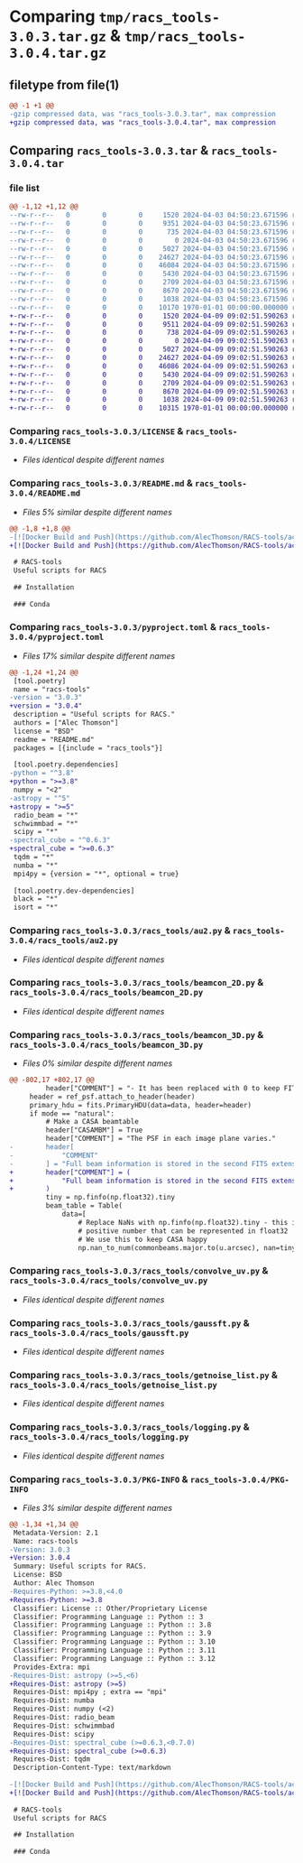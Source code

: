 # Comparing `tmp/racs_tools-3.0.3.tar.gz` & `tmp/racs_tools-3.0.4.tar.gz`

## filetype from file(1)

```diff
@@ -1 +1 @@
-gzip compressed data, was "racs_tools-3.0.3.tar", max compression
+gzip compressed data, was "racs_tools-3.0.4.tar", max compression
```

## Comparing `racs_tools-3.0.3.tar` & `racs_tools-3.0.4.tar`

### file list

```diff
@@ -1,12 +1,12 @@
--rw-r--r--   0        0        0     1520 2024-04-03 04:50:23.671596 racs_tools-3.0.3/LICENSE
--rw-r--r--   0        0        0     9351 2024-04-03 04:50:23.671596 racs_tools-3.0.3/README.md
--rw-r--r--   0        0        0      735 2024-04-03 04:50:23.671596 racs_tools-3.0.3/pyproject.toml
--rw-r--r--   0        0        0        0 2024-04-03 04:50:23.671596 racs_tools-3.0.3/racs_tools/__init__.py
--rw-r--r--   0        0        0     5027 2024-04-03 04:50:23.671596 racs_tools-3.0.3/racs_tools/au2.py
--rw-r--r--   0        0        0    24627 2024-04-03 04:50:23.671596 racs_tools-3.0.3/racs_tools/beamcon_2D.py
--rw-r--r--   0        0        0    46084 2024-04-03 04:50:23.671596 racs_tools-3.0.3/racs_tools/beamcon_3D.py
--rw-r--r--   0        0        0     5430 2024-04-03 04:50:23.671596 racs_tools-3.0.3/racs_tools/convolve_uv.py
--rw-r--r--   0        0        0     2709 2024-04-03 04:50:23.671596 racs_tools-3.0.3/racs_tools/gaussft.py
--rw-r--r--   0        0        0     8670 2024-04-03 04:50:23.671596 racs_tools-3.0.3/racs_tools/getnoise_list.py
--rw-r--r--   0        0        0     1038 2024-04-03 04:50:23.671596 racs_tools-3.0.3/racs_tools/logging.py
--rw-r--r--   0        0        0    10170 1970-01-01 00:00:00.000000 racs_tools-3.0.3/PKG-INFO
+-rw-r--r--   0        0        0     1520 2024-04-09 09:02:51.590263 racs_tools-3.0.4/LICENSE
+-rw-r--r--   0        0        0     9511 2024-04-09 09:02:51.590263 racs_tools-3.0.4/README.md
+-rw-r--r--   0        0        0      738 2024-04-09 09:02:51.590263 racs_tools-3.0.4/pyproject.toml
+-rw-r--r--   0        0        0        0 2024-04-09 09:02:51.590263 racs_tools-3.0.4/racs_tools/__init__.py
+-rw-r--r--   0        0        0     5027 2024-04-09 09:02:51.590263 racs_tools-3.0.4/racs_tools/au2.py
+-rw-r--r--   0        0        0    24627 2024-04-09 09:02:51.590263 racs_tools-3.0.4/racs_tools/beamcon_2D.py
+-rw-r--r--   0        0        0    46086 2024-04-09 09:02:51.590263 racs_tools-3.0.4/racs_tools/beamcon_3D.py
+-rw-r--r--   0        0        0     5430 2024-04-09 09:02:51.590263 racs_tools-3.0.4/racs_tools/convolve_uv.py
+-rw-r--r--   0        0        0     2709 2024-04-09 09:02:51.590263 racs_tools-3.0.4/racs_tools/gaussft.py
+-rw-r--r--   0        0        0     8670 2024-04-09 09:02:51.590263 racs_tools-3.0.4/racs_tools/getnoise_list.py
+-rw-r--r--   0        0        0     1038 2024-04-09 09:02:51.590263 racs_tools-3.0.4/racs_tools/logging.py
+-rw-r--r--   0        0        0    10315 1970-01-01 00:00:00.000000 racs_tools-3.0.4/PKG-INFO
```

### Comparing `racs_tools-3.0.3/LICENSE` & `racs_tools-3.0.4/LICENSE`

 * *Files identical despite different names*

### Comparing `racs_tools-3.0.3/README.md` & `racs_tools-3.0.4/README.md`

 * *Files 5% similar despite different names*

```diff
@@ -1,8 +1,8 @@
-[![Docker Build and Push](https://github.com/AlecThomson/RACS-tools/actions/workflows/docker.yml/badge.svg)](https://github.com/AlecThomson/RACS-tools/actions/workflows/docker.yml) ![Tests](https://github.com/AlecThomson/RACS-tools/actions/workflows/pytest.yml/badge.svg) [![Python package](https://github.com/AlecThomson/RACS-tools/actions/workflows/python-package.yml/badge.svg)](https://github.com/AlecThomson/RACS-tools/actions/workflows/python-package.yml) [![Code style: black](https://img.shields.io/badge/code%20style-black-000000.svg)](https://github.com/psf/black)[![pre-commit.ci status](https://results.pre-commit.ci/badge/github/AlecThomson/RACS-tools/master.svg)](https://results.pre-commit.ci/latest/github/AlecThomson/RACS-tools/master)
+[![Docker Build and Push](https://github.com/AlecThomson/RACS-tools/actions/workflows/docker.yml/badge.svg)](https://github.com/AlecThomson/RACS-tools/actions/workflows/docker.yml) ![Tests](https://github.com/AlecThomson/RACS-tools/actions/workflows/pytest.yml/badge.svg) [![Python package](https://github.com/AlecThomson/RACS-tools/actions/workflows/python-package.yml/badge.svg)](https://github.com/AlecThomson/RACS-tools/actions/workflows/python-package.yml) [![PyPi](https://github.com/AlecThomson/RACS-tools/actions/workflows/pypi.yml/badge.svg)](https://github.com/AlecThomson/RACS-tools/actions/workflows/pypi.yml) [![Code style: black](https://img.shields.io/badge/code%20style-black-000000.svg)](https://github.com/psf/black)[![pre-commit.ci status](https://results.pre-commit.ci/badge/github/AlecThomson/RACS-tools/master.svg)](https://results.pre-commit.ci/latest/github/AlecThomson/RACS-tools/master)
 
 # RACS-tools
 Useful scripts for RACS
 
 ## Installation
 
 ### Conda
```

### Comparing `racs_tools-3.0.3/pyproject.toml` & `racs_tools-3.0.4/pyproject.toml`

 * *Files 17% similar despite different names*

```diff
@@ -1,24 +1,24 @@
 [tool.poetry]
 name = "racs-tools"
-version = "3.0.3"
+version = "3.0.4"
 description = "Useful scripts for RACS."
 authors = ["Alec Thomson"]
 license = "BSD"
 readme = "README.md"
 packages = [{include = "racs_tools"}]
 
 [tool.poetry.dependencies]
-python = "^3.8"
+python = ">=3.8"
 numpy = "<2"
-astropy = "^5"
+astropy = ">=5"
 radio_beam = "*"
 schwimmbad = "*"
 scipy = "*"
-spectral_cube = "^0.6.3"
+spectral_cube = ">=0.6.3"
 tqdm = "*"
 numba = "*"
 mpi4py = {version = "*", optional = true}
 
 [tool.poetry.dev-dependencies]
 black = "*"
 isort = "*"
```

### Comparing `racs_tools-3.0.3/racs_tools/au2.py` & `racs_tools-3.0.4/racs_tools/au2.py`

 * *Files identical despite different names*

### Comparing `racs_tools-3.0.3/racs_tools/beamcon_2D.py` & `racs_tools-3.0.4/racs_tools/beamcon_2D.py`

 * *Files identical despite different names*

### Comparing `racs_tools-3.0.3/racs_tools/beamcon_3D.py` & `racs_tools-3.0.4/racs_tools/beamcon_3D.py`

 * *Files 0% similar despite different names*

```diff
@@ -802,17 +802,17 @@
         header["COMMENT"] = "- It has been replaced with 0 to keep FITS happy."
     header = ref_psf.attach_to_header(header)
     primary_hdu = fits.PrimaryHDU(data=data, header=header)
     if mode == "natural":
         # Make a CASA beamtable
         header["CASAMBM"] = True
         header["COMMENT"] = "The PSF in each image plane varies."
-        header[
-            "COMMENT"
-        ] = "Full beam information is stored in the second FITS extension."
+        header["COMMENT"] = (
+            "Full beam information is stored in the second FITS extension."
+        )
         tiny = np.finfo(np.float32).tiny
         beam_table = Table(
             data=[
                 # Replace NaNs with np.finfo(np.float32).tiny - this is the smallest
                 # positive number that can be represented in float32
                 # We use this to keep CASA happy
                 np.nan_to_num(commonbeams.major.to(u.arcsec), nan=tiny * u.arcsec),
```

### Comparing `racs_tools-3.0.3/racs_tools/convolve_uv.py` & `racs_tools-3.0.4/racs_tools/convolve_uv.py`

 * *Files identical despite different names*

### Comparing `racs_tools-3.0.3/racs_tools/gaussft.py` & `racs_tools-3.0.4/racs_tools/gaussft.py`

 * *Files identical despite different names*

### Comparing `racs_tools-3.0.3/racs_tools/getnoise_list.py` & `racs_tools-3.0.4/racs_tools/getnoise_list.py`

 * *Files identical despite different names*

### Comparing `racs_tools-3.0.3/racs_tools/logging.py` & `racs_tools-3.0.4/racs_tools/logging.py`

 * *Files identical despite different names*

### Comparing `racs_tools-3.0.3/PKG-INFO` & `racs_tools-3.0.4/PKG-INFO`

 * *Files 3% similar despite different names*

```diff
@@ -1,34 +1,34 @@
 Metadata-Version: 2.1
 Name: racs-tools
-Version: 3.0.3
+Version: 3.0.4
 Summary: Useful scripts for RACS.
 License: BSD
 Author: Alec Thomson
-Requires-Python: >=3.8,<4.0
+Requires-Python: >=3.8
 Classifier: License :: Other/Proprietary License
 Classifier: Programming Language :: Python :: 3
 Classifier: Programming Language :: Python :: 3.8
 Classifier: Programming Language :: Python :: 3.9
 Classifier: Programming Language :: Python :: 3.10
 Classifier: Programming Language :: Python :: 3.11
 Classifier: Programming Language :: Python :: 3.12
 Provides-Extra: mpi
-Requires-Dist: astropy (>=5,<6)
+Requires-Dist: astropy (>=5)
 Requires-Dist: mpi4py ; extra == "mpi"
 Requires-Dist: numba
 Requires-Dist: numpy (<2)
 Requires-Dist: radio_beam
 Requires-Dist: schwimmbad
 Requires-Dist: scipy
-Requires-Dist: spectral_cube (>=0.6.3,<0.7.0)
+Requires-Dist: spectral_cube (>=0.6.3)
 Requires-Dist: tqdm
 Description-Content-Type: text/markdown
 
-[![Docker Build and Push](https://github.com/AlecThomson/RACS-tools/actions/workflows/docker.yml/badge.svg)](https://github.com/AlecThomson/RACS-tools/actions/workflows/docker.yml) ![Tests](https://github.com/AlecThomson/RACS-tools/actions/workflows/pytest.yml/badge.svg) [![Python package](https://github.com/AlecThomson/RACS-tools/actions/workflows/python-package.yml/badge.svg)](https://github.com/AlecThomson/RACS-tools/actions/workflows/python-package.yml) [![Code style: black](https://img.shields.io/badge/code%20style-black-000000.svg)](https://github.com/psf/black)[![pre-commit.ci status](https://results.pre-commit.ci/badge/github/AlecThomson/RACS-tools/master.svg)](https://results.pre-commit.ci/latest/github/AlecThomson/RACS-tools/master)
+[![Docker Build and Push](https://github.com/AlecThomson/RACS-tools/actions/workflows/docker.yml/badge.svg)](https://github.com/AlecThomson/RACS-tools/actions/workflows/docker.yml) ![Tests](https://github.com/AlecThomson/RACS-tools/actions/workflows/pytest.yml/badge.svg) [![Python package](https://github.com/AlecThomson/RACS-tools/actions/workflows/python-package.yml/badge.svg)](https://github.com/AlecThomson/RACS-tools/actions/workflows/python-package.yml) [![PyPi](https://github.com/AlecThomson/RACS-tools/actions/workflows/pypi.yml/badge.svg)](https://github.com/AlecThomson/RACS-tools/actions/workflows/pypi.yml) [![Code style: black](https://img.shields.io/badge/code%20style-black-000000.svg)](https://github.com/psf/black)[![pre-commit.ci status](https://results.pre-commit.ci/badge/github/AlecThomson/RACS-tools/master.svg)](https://results.pre-commit.ci/latest/github/AlecThomson/RACS-tools/master)
 
 # RACS-tools
 Useful scripts for RACS
 
 ## Installation
 
 ### Conda
```

